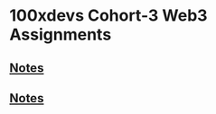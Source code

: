 # 100xdevs Cohort-3 Web3 Assignments

## [Notes](https://common-bar-39a.notion.site/WEB3-SLIDES-1782d7cf26164082b56df9699f3ec954?pvs=73)

## [Notes](https://petal-estimate-4e9.notion.site/Web-3-Cohort-d1b49c992dbf4648b185f974523d127c)
